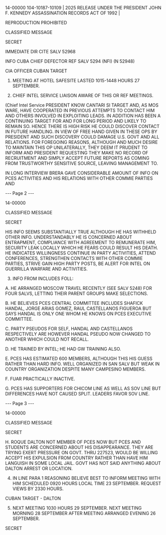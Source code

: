 14-00000
104-10187-10109 | 2025 RELEASE UNDER THE PRESIDENT JOHN F. KENNEDY ASSASSINATION RECORDS ACT OF 1992 |

REPRODUCTION PROHIBITED

CLASSIFIED MESSAGE

SECRET

IMMEDIATE DIR CITE SALV 52968

INFO CUBA CHIEF DEFECTOR
REF SALV 5294 (NFI) (N 52948)

CIA OFFICER CUBAN TARGET

1. MEETING AT HOTEL SAFESITE LASTED 1015-1448 HOURS 27 SEPTEMBER.

2. CHIEF INTEL SERVICE LIAISON AWARE OF THIS OR REF MEETINGS.

(Chief Intel Service PRESIDENT KNOW CANTARI SI TARGET AND, AS MOS
WARE, HAVE COOPERATED IN PREVIOUS ATTEMPTS TO CONTACT HIM AND OTHERS
INVOLVED IN EXPLOITING LEADS. IN ADDITION HAS BEEN A CONTINUING TARGET FOR AND FOR LONG PERIOD AND LIKELY TO REMAIN SO. HENCE THERE IS HIGH RISK HE COULD DISCOVER CONTACT IN FUTURE HANDLING. IN VIEW OF FREE HAND GIVEN IN THESE OPS BY PRESIDENT AND SUCH DISCOVERY COULD DAMAGE U.S. GOVT AND ALL RELATIONS. FOR FOREGOING REASONS, ALTHOUGH AND MUCH DESIRE TO MAINTAIN THIS OP UNILATERALLY, THEY DEEM IT PRUDENT TO INFORM AND PRESIDENT REQUESTING THEY MAKE NO RECORD OF RECRUITMENT AND SIMPLY ACCEPT FUTURE REPORTS AS COMING FROM TRUSTWORTHY SENSITIVE SOURCE, LEAVING MANAGEMENT TO.

IN LONG INTERVIEW BRERA GAVE CONSIDERABLE AMOUNT OF INFO ON PCES ACTIVITIES AND HIS RELATIONS WITH OTHER COMMIE PARTIES AND

--- Page 2 ---

14-00000

CLASSIFIED MESSAGE

SECRET

HIS INFO SEEMS SUBSTANTIALLY TRUE ALTHOUGH HE HAS WITHHELD OTHER INFO. UNDERSTANDABLY HE IS CONCERNED ABOUT ENTRAPMENT, COMPLIANCE WITH AGREEMENT TO REMUNERATE HIM, SECURITY LEAK LOCALLY WHICH HE FEARS COULD RESULT HIS DEATH. HE INDICATES WILLINGNESS CONTINUE IN PARTY ACTIVITIES, ATTEND CONFERENCES, STRENGTHEN CONTACTS WITH OTHER COMMIE PARTIES, STRIVE GAIN HIGH PARTY POSTS, BE ALERT FOR INTEL ON GUERRILLA WARFARE AND ACTIVITIES.

3. INFO FROM INCLUDES FOLL:

A. HE ARRANGED MOSCOW TRAVEL RECENTLY (SEE SALV 5248) FOR FOUR SALVS, LETTING THEIR PARENT GROUPS MAKE SELECTIONS.

B. HE BELIEVES PCES CENTRAL COMMITTEE INCLUDES SHAFICK HANDAL, JORGE ARIAS GOMEZ, RAUL CASTELLANOS FIGUEROA BUT SAYS HANDAL IS ONLY ONE WHOM HE KNOWS ON PCES EXECUTIVE COMMITTEE.

C. PARTY PSEUDOS FOR SELF, HANDAL AND CASTELLANOS RESPECTIVELY ARE HOWEVER HANDAL PSEUDO NOW CHANGED TO ANOTHER WHICH COULD NOT RECALL.

D. HE TRAINED BY INTEL; HE HAD GW TRAINING ALSO.

E. PCES HAS ESTIMATED 600 MEMBERS, ALTHOUGH THIS HIS GUESS RATHER THAN HARD INFO. WELL ORGANIZED IN SAN SALV BUT WEAK IN COUNTRY ORGANIZATION DESPITE MANY CAMPESINO MEMBERS.

F. FUAR PRACTICALLY INACTIVE.

G. PCES HAS SUPPORTERS FOR CHICOM LINE AS WELL AS SOV LINE BUT DIFFERENCES HAVE NOT CAUSED SPLIT. LEADERS FAVOR SOV LINE.

--- Page 3 ---

14-00000

CLASSIFIED MESSAGE

SECRET

H. ROQUE DALTON NOT MEMBER OF PCES NOW BUT PCES AND STUDENTS ARE CONCERNED ABOUT HIS DISAPPEARANCE. THEY ARE TRYING EXERT PRESSURE ON GOVT. THRU 227523, WOULD BE WILLING ACCEPT HIS EXPULSION FROM COUNTRY RATHER THAN HAVE HIM LANGUISH IN SOME LOCAL JAIL. GOVT HAS NOT SAID ANYTHING ABOUT DALTON ARREST OR LOCATION.

4. IN LINE PARA 1 REASONING BELIEVE BEST TO INFORM MEETING WITH HIM SCHEDULED 0920 HOURS LOCAL TIME 23 SEPTEMBER. REQUEST VIEWS BY 2330 HOURS.

CUBAN TARGET - DALTON

5. NEXT MEETING 1030 HOURS 29 SEPTEMBER. NEXT MEETING MORNING 28 SEPTEMBER AFTER MEETING ARRANGED EVENING 26 SEPTEMBER.

SECRET
